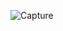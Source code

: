 ![Capture](https://user-images.githubusercontent.com/28908397/58337816-48c69200-7e4f-11e9-8b45-f5d29961b2f9.JPG)
